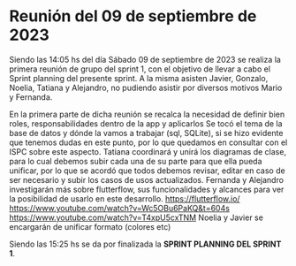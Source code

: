 # Reunión del 09 de septiembre de 2023

Siendo las 14:05 hs del día Sábado 09 de septiembre de 2023 se realiza la primera reunión de grupo del sprint 1, con el objetivo de llevar a cabo el Sprint planning del presente sprint. A la misma asisten Javier, Gonzalo, Noelia, Tatiana y Alejandro, no pudiendo asistir por diversos motivos Mario y Fernanda.

En la primera parte de dicha reunión se recalca la necesidad de definir bien roles, responsabilidades dentro de la app y aplicarlos
Se tocó el tema de la base de datos y dónde la vamos a trabajar (sql, SQLite), si se hizo evidente que tenemos dudas en este punto, por lo que quedamos en consultar con el ISPC sobre este aspecto.
Tatiana coordinará y unirá los diagramas de clase, para lo cual debemos subir cada una de su parte para que ella pueda unificar, por lo que se acordó que todos debemos revisar, editar en caso de ser necesario y subir los casos de usos actualizados.
Fernanda y Alejandro investigarán más sobre flutterflow, sus funcionalidades y alcances para ver la posibilidad de usarlo en este desarrollo. https://flutterflow.io/ https://www.youtube.com/watch?v=Wc5OBu6PaKQ&t=604s
https://www.youtube.com/watch?v=T4xpU5cxTNM
Noelia y Javier se encargarán de unificar formato (colores etc)
 
Siendo las 15:25 hs se da por finalizada la **SPRINT PLANNING DEL SPRINT 1**. 
